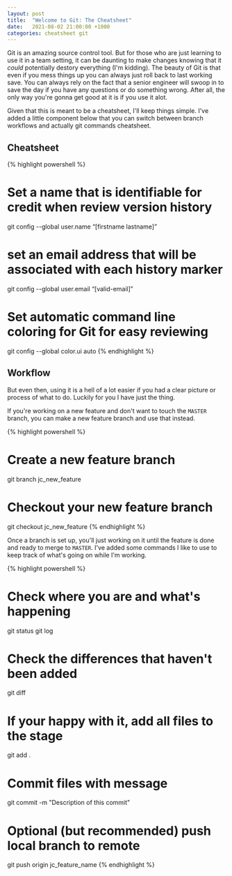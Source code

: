 ```yaml
---
layout: post
title:  "Welcome to Git: The Cheatsheet"
date:   2021-08-02 21:00:00 +1000
categories: cheatsheet git
---
```

Git is an amazing source control tool. But for those who are just learning to use it in a team setting, it can be daunting to make changes knowing that it *could* potentially destory everything (I'm kidding). The beauty of Git is that even if you mess things up you can always just roll back to last working save. You can always rely on the fact that a senior engineer will swoop in to save the day if you have any questions or do something wrong. After all, the only way you're gonna get good at it is if you use it alot. 

Given that this is meant to be a cheatsheet, I'll keep things simple. I've added a little component below that you can switch between branch workflows and actually git commands cheatsheet.

## Cheatsheet
{% highlight powershell %}
# Set a name that is identifiable for credit when review version history
git config --global user.name “[firstname lastname]”

# set an email address that will be associated with each history marker
git config --global user.email “[valid-email]”

# Set automatic command line coloring for Git for easy reviewing
git config --global color.ui auto
{% endhighlight %}

## Workflow 
But even then, using it is a hell of a lot easier if you had a clear picture or process of what to do. Luckily for you I have just the thing.

If you're working on a new feature and don't want to touch the `MASTER` branch, you can make a new feature branch and use that instead.

{% highlight powershell %}
# Create a new feature branch
git branch jc_new_feature

# Checkout your new feature branch
git checkout jc_new_feature
{% endhighlight %}

Once a branch is set up, you'll just working on it until the feature is done and ready to merge to `MASTER`. I've added some commands I like to use to keep track of what's going on while I'm working.

{% highlight powershell %}
# Check where you are and what's happening
git status
git log

# Check the differences that haven't been added
git diff

# If your happy with it, add all files to the stage
git add .

# Commit files with message
git commit -m "Description of this commit"

# Optional (but recommended) push local branch to remote
git push origin jc_feature_name
{% endhighlight %}